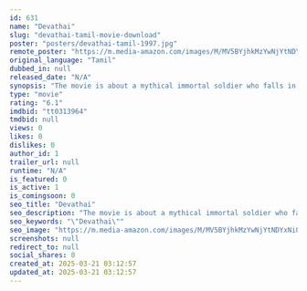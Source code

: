 ```yaml
---
id: 631
name: "Devathai"
slug: "devathai-tamil-movie-download"
poster: "posters/devathai-tamil-1997.jpg"
remote_poster: "https://m.media-amazon.com/images/M/MV5BYjhkMzYwNjYtNDYxNi00Y2U3LTk0MTMtNWYwZGY5YjAwZmUwXkEyXkFqcGdeQXVyMzMxMDUzNTk@._V1_SX300.jpg"
original_language: "Tamil"
dubbed_in: null
released_date: "N/A"
synopsis: "The movie is about a mythical immortal soldier who falls in love with a princess and tries to marry the princess (Keerthi Reddy) in her future birth...aided by a die-hard assistant who helps him in every step. Nasser acts as the s..."
type: "movie"
rating: "6.1"
imdbid: "tt0313964"
tmdbid: null
views: 0
likes: 0
dislikes: 0
author_id: 1
trailer_url: null
runtime: "N/A"
is_featured: 0
is_active: 1
is_comingsoon: 0
seo_title: "Devathai"
seo_description: "The movie is about a mythical immortal soldier who falls in love with a princess and tries to marry the princess (Keerthi Reddy) in her future birth...aided by a die-hard assistant who helps him in every step. Nasser acts as the s..."
seo_keywords: "\"Devathai\""
seo_image: "https://m.media-amazon.com/images/M/MV5BYjhkMzYwNjYtNDYxNi00Y2U3LTk0MTMtNWYwZGY5YjAwZmUwXkEyXkFqcGdeQXVyMzMxMDUzNTk@._V1_SX300.jpg"
screenshots: null
redirect_to: null
social_shares: 0
created_at: 2025-03-21 03:12:57
updated_at: 2025-03-21 03:12:57
---
```


